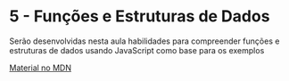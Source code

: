 # 5 - Funções e Estruturas de Dados

Serão desenvolvidas nesta aula habilidades para compreender funções e estruturas de dados usando JavaScript como base para os exemplos

[Material no MDN](https://developer.mozilla.org/pt-BR/docs/Web/JavaScript/Guide/Working_with_objects#vis%C3%A3o_geral_de_objetos)

